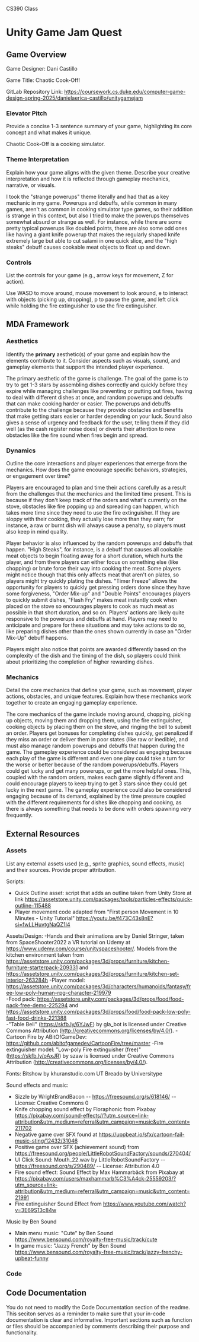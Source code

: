 CS390 Class
# Unity Game Jam Quest

## Game Overview

Game Designer: Dani Castillo

Game Title: Chaotic Cook-Off!

GitLab Repository Link: https://coursework.cs.duke.edu/computer-game-design-spring-2025/danielaerica-castillo/unitygamejam

### Elevator Pitch

Provide a concise 1-3 sentence summary of your game, highlighting its core concept and what makes it unique.

Chaotic Cook-Off is a cooking simulator. 

### Theme Interpretation

Explain how your game aligns with the given theme. Describe your creative interpretation and how it is reflected through gameplay mechanics, narrative, or visuals.

I took the "strange powerups" theme literally and had that as a key mechanic in my game. Powerups and debuffs, while common in many games, aren't as common in cooking simulator type games, so their addition is strange in this context, but also I tried to make the powerups themselves somewhat absurd or strange as well. For instance, while there are some pretty typical powerups like doubled points, there are also some odd ones like having a giant knife powerup that makes the regularly shaped knife extremely large but able to cut salami in one quick slice, and the "high steaks" debuff causes cookable meat objects to float up and down. 

### Controls

List the controls for your game (e.g., arrow keys for movement, Z for action).

Use WASD to move around, mouse movement to look around, e to interact with objects (picking up, dropping), p to pause the game, and left click while holding the fire extinguisher to use the fire extinguisher. 

## MDA Framework

### Aesthetics

Identify the **primary** aesthetic(s) of your game and explain how the elements contribute to it. Consider aspects such as visuals, sound, and gameplay elements that support the intended player experience.

The primary aesthetic of the game is challenge. The goal of the game is to try to get 1-3 stars by assembling dishes correctly and quickly before they expire while managing challenges like preventing or putting out fires, having to deal with different dishes at once, and random powerups and debuffs that can make cooking harder or easier. The powerups and debuffs contribute to the challenge because they provide obstacles and benefits that make getting stars easier or harder depending on your luck. Sound also gives a sense of urgency and feedback for the user, telling them if they did well (as the cash register noise does) or diverts their attention to new obstacles like the fire sound when fires begin and spread. 

### Dynamics

Outline the core interactions and player experiences that emerge from the mechanics. How does the game encourage specific behaviors, strategies, or engagement over time?

Players are encouraged to plan and time their actions carefully as a result from the challenges that the mechanics and the limited time present. This is because if they don't keep track of the orders and what's currently on the stove, obstacles like fire popping up and spreading can happen, which takes more time since they need to use the fire extinguisher. If they are sloppy with their cooking, they actually lose more than they earn; for instance, a raw or burnt dish will always cause a penalty, so players must also keep in mind quality. 

Player behavior is also influenced by the random powerups and debuffs that happen. "High Steaks", for instance, is a debuff that causes all cookable meat objects to begin floating away for a short duration, which hurts the player, and from there players can either focus on something else (like chopping) or brute force their way into cooking the meat. Some players might notice though that this only affects meat that aren't on plates, so players might try quickly plating the dishes. "Timer Freeze" allows the opportunity for players to quickly get pressing orders done since they have some forgiveness, "Order Mix-up" and "Double Points" encourages players to quickly submit dishes, "Flash Fry" makes meat instantly cook when placed on the stove so encourages players to cook as much meat as possible in that short duration, and so on. Players' actions are likely quite responsive to the powerups and debuffs at hand. Players may need to anticipate and prepare for these situations and may take actions to do so, like preparing dishes other than the ones shown currently in case an "Order Mix-Up" debuff happens. 

Players might also notice that points are awarded differently based on the complexity of the dish and the timing of the dish, so players could think about prioritizing the completion of higher rewarding dishes. 

### Mechanics

Detail the core mechanics that define your game, such as movement, player actions, obstacles, and unique features. Explain how these mechanics work together to create an engaging gameplay experience.

The core mechanics of the game include moving around, chopping, picking up objects, moving them and dropping them, using the fire extinguisher, cooking objects by placing them on the stove, and ringing the bell to submit an order. Players get bonuses for completing dishes quickly, get penalized if they miss an order or deliver them in poor states (like raw or inedible), and must also manage random powerups and debuffs that happen during the game. The gameplay experience could be considered as engaging because each play of the game is different and even one play could take a turn for the worse or better because of the random powerups/debuffs. Players could get lucky and get many powerups, or get the more helpful ones. This, coupled with the random orders, makes each game slightly different and could encourage players to keep trying to get 3 stars since they could get lucky in the next game. The gameplay experience could also be considered engaging because of its demand, explained by the time pressure coupled with the different requirements for dishes like chopping and cooking, as there is always something that needs to be done with orders spawning very frequently.   

## External Resources

### Assets

List any external assets used (e.g., sprite graphics, sound effects, music) and their sources. Provide proper attribution.

Scripts: 
- Quick Outline asset: script that adds an outline taken from Unity Store at link https://assetstore.unity.com/packages/tools/particles-effects/quick-outline-115488
- Player movement code adapted from "First person Movement in 10 Minutes - Unity Tutorial" https://youtu.be/f473C43s8nE?si=fwLLHuvtgNaQZ1I4

Assets/Design: 
-Hands and their animations are by Daniel Stringer, taken from SpaceShooter2022 a VR tutorial on Udemy at https://www.udemy.com/course/unityspaceshooter/.
Models from the kitchen environment taken from https://assetstore.unity.com/packages/3d/props/furniture/kitchen-furniture-starterpack-209331 and https://assetstore.unity.com/packages/3d/props/furniture/kitchen-set-interior-263284h
-Player model: https://assetstore.unity.com/packages/3d/characters/humanoids/fantasy/free-low-poly-human-rpg-character-219979    
-Food pack: https://assetstore.unity.com/packages/3d/props/food/food-pack-free-demo-225294 and https://assetstore.unity.com/packages/3d/props/food/food-pack-low-poly-fast-food-drinks-221388  
-"Table Bell" (https://skfb.ly/6YJwF) by gla_bot is licensed under Creative Commons Attribution (http://creativecommons.org/licenses/by/4.0/).
-Cartoon Fire by ABitOfGameDev: https://github.com/abitofgamedev/CartoonFire/tree/master
-Fire extinguisher model: "Low-poly Fire extinguisher (free)" (https://skfb.ly/oAxJR) by szaw is licensed under Creative Commons Attribution (http://creativecommons.org/licenses/by/4.0/). 

Fonts: 
Bitshow by khuranstudio.com 
UT Breado by Universitype 

Sound effects and music: 
- Sizzle by WrightBrandBacon -- https://freesound.org/s/618146/ -- License: Creative Commons 0
- Knife chopping sound effect by Floraphonic from Pixabay https://pixabay.com/sound-effects//?utm_source=link-attribution&utm_medium=referral&utm_campaign=music&utm_content=211702
- Negative game over SFX found at https://uppbeat.io/sfx/cartoon-fail-music-sting/12432/31046
- Positive game over SFX (achievement sound) from https://freesound.org/people/LittleRobotSoundFactory/sounds/270404/ 
- UI Click Sound: Mouth_22.wav by LittleRobotSoundFactory -- https://freesound.org/s/290489/ -- License: Attribution 4.0
- Fire sound effect: Sound Effect by Max Hammarbäck from Pixabay at https://pixabay.com/users/maxhammarb%C3%A4ck-25559203/?utm_source=link-attribution&utm_medium=referral&utm_campaign=music&utm_content=21991
- Fire extinguisher Sound Effect from https://www.youtube.com/watch?v=3E69S13c84w

Music by Ben Sound
- Main menu music: "Cute" by Ben Sound https://www.bensound.com/royalty-free-music/track/cute
- In game music: "Jazzy French" by Ben Sound https://www.bensound.com/royalty-free-music/track/jazzy-frenchy-upbeat-funny 

### Code


## Code Documentation

You do not need to modify the Code Documentation section of the readme. This seciton serves as a reminder to make sure that your in-code documentation is clear and informative. Important sections such as function or files should be accompanied by comments describing their purpose and functionality.
